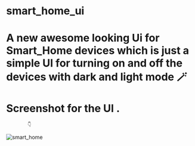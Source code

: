 # smart_home_ui

# A new awesome looking Ui for Smart_Home devices which is just a simple UI for turning on and off the devices with dark and light mode 🪄

#  Screenshot  for the UI .
            👇
![smart_home](https://user-images.githubusercontent.com/105273927/202857981-b18432d5-c67b-451b-8072-b8045af583a9.png)
